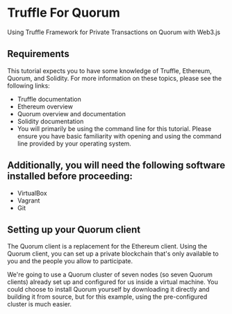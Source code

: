 # Truffle For Quorum

Using Truffle Framework for Private Transactions on Quorum with Web3.js

## Requirements
This tutorial expects you to have some knowledge of Truffle, Ethereum, Quorum, and Solidity. For more information on these topics, please see the following links:

- Truffle documentation
- Ethereum overview
- Quorum overview and documentation
- Solidity documentation
- You will primarily be using the command line for this tutorial. Please ensure you have basic familiarity with opening and using the command line provided by your operating system.

## Additionally, you will need the following software installed before proceeding:

- VirtualBox
- Vagrant
- Git

## Setting up your Quorum client
The Quorum client is a replacement for the Ethereum client. Using the Quorum client, you can set up a private blockchain that's only available to you and the people you allow to participate.

We're going to use a Quorum cluster of seven nodes (so seven Quorum clients) already set up and configured for us inside a virtual machine. You could choose to install Quorum yourself by downloading it directly and building it from source, but for this example, using the pre-configured cluster is much easier.

